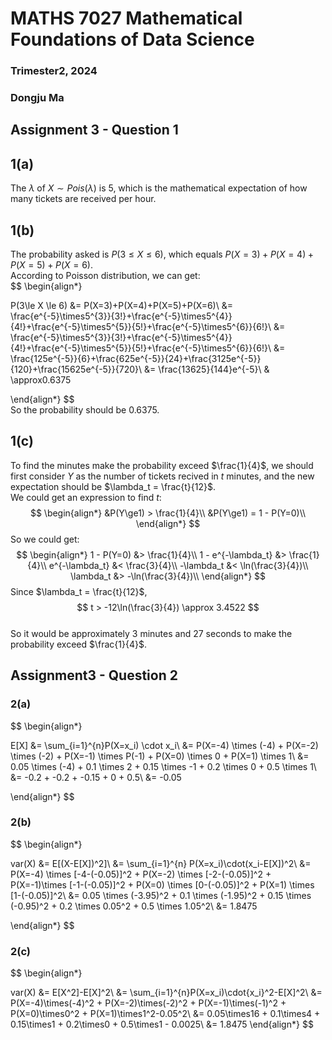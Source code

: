 # MATHS 7027 Mathematical Foundations of Data Science
### Trimester2, 2024
### Dongju Ma

## Assignment 3 - Question 1
## 1(a)
The $\lambda$ of $X \sim Pois(\lambda)$ is 5, which is the mathematical expectation of how many tickets are received per hour.

## 1(b)
The probability asked is $P(3\le X \le 6)$, which equals $P(X=3)+P(X=4)+P(X=5)+P(X=6)$.  
According to Poisson distribution, we can get:  
$$
\begin{align*}

P(3\le X \le 6) 
&= P(X=3)+P(X=4)+P(X=5)+P(X=6)\\ 
&= \frac{e^{-5}\times5^{3}}{3!}+\frac{e^{-5}\times5^{4}}{4!}+\frac{e^{-5}\times5^{5}}{5!}+\frac{e^{-5}\times5^{6}}{6!}\\
&= \frac{e^{-5}\times5^{3}}{3!}+\frac{e^{-5}\times5^{4}}{4!}+\frac{e^{-5}\times5^{5}}{5!}+\frac{e^{-5}\times5^{6}}{6!}\\
&= \frac{125e^{-5}}{6}+\frac{625e^{-5}}{24}+\frac{3125e^{-5}}{120}+\frac{15625e^{-5}}{720}\\
&= \frac{13625}{144}e^{-5}\\
& \approx0.6375

\end{align*}
$$  
So the probability should be 0.6375.

## 1(c)
To find the minutes make the probability exceed $\frac{1}{4}$, we should first consider $Y$ as the number of tickets recived in $t$ minutes, and the new expectation should be $\lambda_t = \frac{t}{12}$.  
We could get an expression to find $t$:  
$$
\begin{align*}
&P(Y\ge1) > \frac{1}{4}\\
&P(Y\ge1) = 1 - P(Y=0)\\
\end{align*}
$$
So we could get:  
$$
\begin{align*}
1 - P(Y=0) &> \frac{1}{4}\\
1 - e^{-\lambda_t} &> \frac{1}{4}\\
e^{-\lambda_t} &< \frac{3}{4}\\
-\lambda_t &< \ln(\frac{3}{4})\\
\lambda_t &> -\ln(\frac{3}{4})\\
\end{align*}
$$
Since $\lambda_t = \frac{t}{12}$,
$$
t > -12\ln(\frac{3}{4}) \approx 3.4522
$$  
So it would be approximately 3 minutes and 27 seconds to make the probability exceed $\frac{1}{4}$.

## Assignment3 - Question 2
### 2(a)
$$
\begin{align*}

E[X] &= \sum_{i=1}^{n}P(X=x_i) \cdot x_i\\
&= P(X=-4) \times (-4) + P(X=-2) \times (-2) + P(X=-1) \times P(-1) + P(X=0) \times 0 + P(X=1) \times 1\\
&= 0.05 \times (-4) + 0.1 \times 2 + 0.15 \times -1 + 0.2 \times 0 + 0.5 \times 1\\
&= -0.2 + -0.2 + -0.15 + 0 + 0.5\\
&= -0.05

\end{align*}
$$

### 2(b)
$$
\begin{align*}

var(X) &= E[(X-E[X])^2]\\
&= \sum_{i=1}^{n} P(X=x_i)\cdot(x_i-E[X])^2\\
&= P(X=-4) \times [-4-(-0.05)]^2 + P(X=-2) \times [-2-(-0.05)]^2 + P(X=-1)\times [-1-(-0.05)]^2 + P(X=0) \times [0-(-0.05)]^2 + P(X=1) \times [1-(-0.05)]^2\\
&= 0.05 \times (-3.95)^2 + 0.1 \times (-1.95)^2 + 0.15 \times (-0.95)^2 + 0.2 \times 0.05^2 + 0.5 \times 1.05^2\\
&= 1.8475

\end{align*}
$$

### 2(c)
$$
\begin{align*}

var(X) &= E[X^2]-E[X]^2\\
&= \sum_{i=1}^{n}P(X=x_i)\cdot{x_i}^2-E[X]^2\\
&= P(X=-4)\times(-4)^2 + P(X=-2)\times(-2)^2 + P(X=-1)\times(-1)^2 + P(X=0)\times0^2 + P(X=1)\times1^2-0.05^2\\
&= 0.05\times16 + 0.1\times4 + 0.15\times1 + 0.2\times0 + 0.5\times1 - 0.0025\\
&= 1.8475
\end{align*}
$$